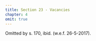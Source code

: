 ```yaml
---
title: Section 23 - Vacancies
chapter: 4
omit: true
---
```


Omitted by s. 170, ibid. (w.e.f. 26-5-2017).



